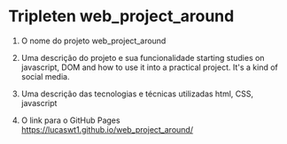 # Tripleten web_project_around

1. O nome do projeto
   web_project_around

2. Uma descrição do projeto e sua funcionalidade
   starting studies on javascript, DOM and how to use it into a practical project. It's a kind of social media.

3. Uma descrição das tecnologias e técnicas utilizadas
   html, CSS, javascript

4. O link para o GitHub Pages
   https://lucaswt1.github.io/web_project_around/
